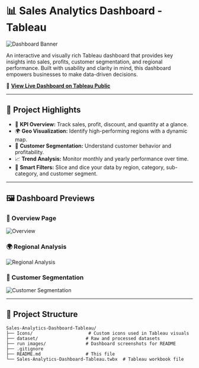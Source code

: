 # 📊 Sales Analytics Dashboard - Tableau

![Dashboard Banner](run%20images/dashboard-banner.png)

An interactive and visually rich Tableau dashboard that provides key insights into sales, profits, customer segmentation, and regional performance. Built with usability and clarity in mind, this dashboard empowers businesses to make data-driven decisions.

🔗 **[View Live Dashboard on Tableau Public](https://public.tableau.com/app/profile/mahmoud.mohamed2232/viz/Sales-Analytics-Dashboard-Tableau/CustomersDashboard)**

---

## 📌 Project Highlights

- 🎯 **KPI Overview:** Track sales, profit, discount, and quantity at a glance.
- 🌍 **Geo Visualization:** Identify high-performing regions with a dynamic map.
- 👥 **Customer Segmentation:** Understand customer behavior and profitability.
- 📈 **Trend Analysis:** Monitor monthly and yearly performance over time.
- 🧠 **Smart Filters:** Slice and dice your data by region, category, sub-category, and customer segment.

---

## 🖼️ Dashboard Previews

### 📌 Overview Page
![Overview](run%20images/overview.png)

### 🌍 Regional Analysis
![Regional Analysis](run%20images/regional-analysis.png)

### 👥 Customer Segmentation
![Customer Segmentation](run%20images/customer-segmentation.png)

---

## 📁 Project Structure

```plaintext
Sales-Analytics-Dashboard-Tableau/
├── Icons/                     # Custom icons used in Tableau visuals
├── dataset/                  # Raw and processed datasets
├── run images/               # Dashboard screenshots for README
├── .gitignore
├── README.md                 # This file
└── Sales-Analytics-Dashboard-Tableau.twbx  # Tableau workbook file
